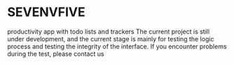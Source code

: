 # SEVENVFIVE
productivity app with todo lists and trackers  The current project is still under development, and the current stage is mainly for testing the logic process and testing the integrity of the interface. If you encounter problems during the test, please contact us
